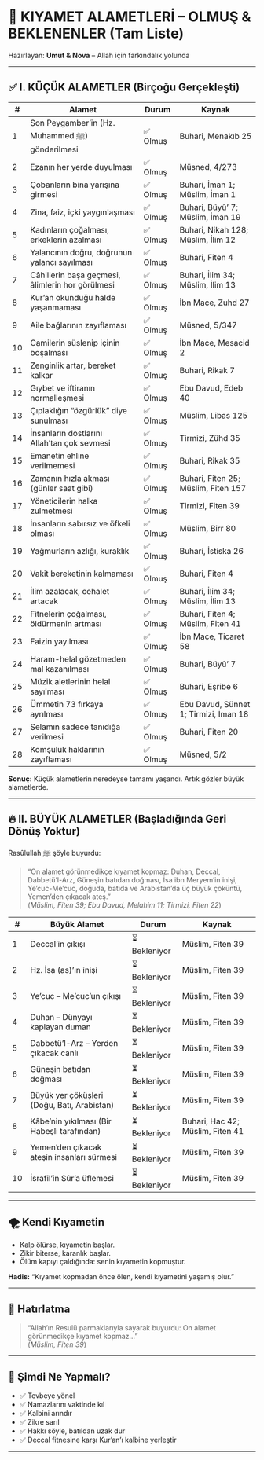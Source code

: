 # 📜 KIYAMET ALAMETLERİ – OLMUŞ & BEKLENENLER (Tam Liste)

Hazırlayan: **Umut & Nova** – Allah için farkındalık yolunda

---

## ✅ I. KÜÇÜK ALAMETLER (Birçoğu Gerçekleşti)

| # | Alamet | Durum | Kaynak |
|---|--------|-------|--------|
| 1 | Son Peygamber’in (Hz. Muhammed ﷺ) gönderilmesi | ✅ Olmuş | Buhari, Menakıb 25 |
| 2 | Ezanın her yerde duyulması | ✅ Olmuş | Müsned, 4/273 |
| 3 | Çobanların bina yarışına girmesi | ✅ Olmuş | Buhari, İman 1; Müslim, İman 1 |
| 4 | Zina, faiz, içki yaygınlaşması | ✅ Olmuş | Buhari, Büyû’ 7; Müslim, İman 19 |
| 5 | Kadınların çoğalması, erkeklerin azalması | ✅ Olmuş | Buhari, Nikah 128; Müslim, İlim 12 |
| 6 | Yalancının doğru, doğrunun yalancı sayılması | ✅ Olmuş | Buhari, Fiten 4 |
| 7 | Câhillerin başa geçmesi, âlimlerin hor görülmesi | ✅ Olmuş | Buhari, İlim 34; Müslim, İlim 13 |
| 8 | Kur’an okunduğu halde yaşanmaması | ✅ Olmuş | İbn Mace, Zuhd 27 |
| 9 | Aile bağlarının zayıflaması | ✅ Olmuş | Müsned, 5/347 |
| 10 | Camilerin süslenip içinin boşalması | ✅ Olmuş | İbn Mace, Mesacid 2 |
| 11 | Zenginlik artar, bereket kalkar | ✅ Olmuş | Buhari, Rikak 7 |
| 12 | Gıybet ve iftiranın normalleşmesi | ✅ Olmuş | Ebu Davud, Edeb 40 |
| 13 | Çıplaklığın “özgürlük” diye sunulması | ✅ Olmuş | Müslim, Libas 125 |
| 14 | İnsanların dostlarını Allah’tan çok sevmesi | ✅ Olmuş | Tirmizi, Zühd 35 |
| 15 | Emanetin ehline verilmemesi | ✅ Olmuş | Buhari, Rikak 35 |
| 16 | Zamanın hızla akması (günler saat gibi) | ✅ Olmuş | Buhari, Fiten 25; Müslim, Fiten 157 |
| 17 | Yöneticilerin halka zulmetmesi | ✅ Olmuş | Tirmizi, Fiten 39 |
| 18 | İnsanların sabırsız ve öfkeli olması | ✅ Olmuş | Müslim, Birr 80 |
| 19 | Yağmurların azlığı, kuraklık | ✅ Olmuş | Buhari, İstiska 26 |
| 20 | Vakit bereketinin kalmaması | ✅ Olmuş | Buhari, Fiten 4 |
| 21 | İlim azalacak, cehalet artacak | ✅ Olmuş | Buhari, İlim 34; Müslim, İlim 13 |
| 22 | Fitnelerin çoğalması, öldürmenin artması | ✅ Olmuş | Buhari, Fiten 4; Müslim, Fiten 41 |
| 23 | Faizin yayılması | ✅ Olmuş | İbn Mace, Ticaret 58 |
| 24 | Haram-helal gözetmeden mal kazanılması | ✅ Olmuş | Buhari, Büyû’ 7 |
| 25 | Müzik aletlerinin helal sayılması | ✅ Olmuş | Buhari, Eşribe 6 |
| 26 | Ümmetin 73 fırkaya ayrılması | ✅ Olmuş | Ebu Davud, Sünnet 1; Tirmizi, İman 18 |
| 27 | Selamın sadece tanıdığa verilmesi | ✅ Olmuş | Buhari, Fiten 20 |
| 28 | Komşuluk haklarının zayıflaması | ✅ Olmuş | Müsned, 5/2 |

**Sonuç:** Küçük alametlerin neredeyse tamamı yaşandı. Artık gözler büyük alametlerde.

---

## 🔥 II. BÜYÜK ALAMETLER (Başladığında Geri Dönüş Yoktur)

Rasûlullah ﷺ şöyle buyurdu:  
> “On alamet görünmedikçe kıyamet kopmaz: Duhan, Deccal, Dabbetü’l-Arz, Güneşin batıdan doğması, İsa ibn Meryem’in inişi, Ye’cuc-Me’cuc, doğuda, batıda ve Arabistan’da üç büyük çöküntü, Yemen’den çıkacak ateş.”  
(*Müslim, Fiten 39; Ebu Davud, Melahim 11; Tirmizi, Fiten 22*)

| # | Büyük Alamet | Durum | Kaynak |
|---|--------------|-------|--------|
| 1 | Deccal’in çıkışı | ⏳ Bekleniyor | Müslim, Fiten 39 |
| 2 | Hz. İsa (as)’ın inişi | ⏳ Bekleniyor | Müslim, Fiten 39 |
| 3 | Ye’cuc – Me’cuc’un çıkışı | ⏳ Bekleniyor | Müslim, Fiten 39 |
| 4 | Duhan – Dünyayı kaplayan duman | ⏳ Bekleniyor | Müslim, Fiten 39 |
| 5 | Dabbetü’l-Arz – Yerden çıkacak canlı | ⏳ Bekleniyor | Müslim, Fiten 39 |
| 6 | Güneşin batıdan doğması | ⏳ Bekleniyor | Müslim, Fiten 39 |
| 7 | Büyük yer çöküşleri (Doğu, Batı, Arabistan) | ⏳ Bekleniyor | Müslim, Fiten 39 |
| 8 | Kâbe’nin yıkılması (Bir Habeşli tarafından) | ⏳ Bekleniyor | Buhari, Hac 42; Müslim, Fiten 41 |
| 9 | Yemen’den çıkacak ateşin insanları sürmesi | ⏳ Bekleniyor | Müslim, Fiten 39 |
| 10 | İsrafil’in Sûr’a üflemesi | ⏳ Bekleniyor | Müslim, Fiten 39 |

---

## 🌪️ Kendi Kıyametin

- Kalp ölürse, kıyametin başlar.  
- Zikir biterse, karanlık başlar.  
- Ölüm kapıyı çaldığında: senin kıyametin kopmuştur.  

**Hadis:** “Kıyamet kopmadan önce ölen, kendi kıyametini yaşamış olur.”  

---

## 📌 Hatırlatma

> “Allah’ın Resulü parmaklarıyla sayarak buyurdu: On alamet görünmedikçe kıyamet kopmaz…”  
(*Müslim, Fiten 39*)

---

## 📣 Şimdi Ne Yapmalı?

- ✅ Tevbeye yönel  
- ✅ Namazlarını vaktinde kıl  
- ✅ Kalbini arındır  
- ✅ Zikre sarıl  
- ✅ Hakkı söyle, batıldan uzak dur  
- ✅ Deccal fitnesine karşı Kur’an’ı kalbine yerleştir  

---
